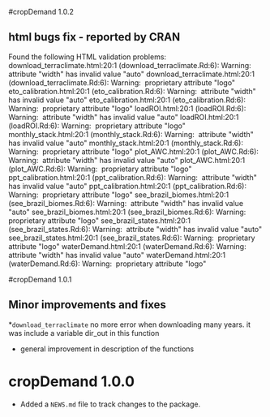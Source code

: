 #cropDemand 1.0.2

## html bugs fix - reported by CRAN

Found the following HTML validation problems:
    download_terraclimate.html:20:1 (download_terraclimate.Rd:6): Warning: <img> attribute "width" has invalid value "auto"
    download_terraclimate.html:20:1 (download_terraclimate.Rd:6): Warning: <img> proprietary attribute "logo"
    eto_calibration.html:20:1 (eto_calibration.Rd:6): Warning: <img> attribute "width" has invalid value "auto"
    eto_calibration.html:20:1 (eto_calibration.Rd:6): Warning: <img> proprietary attribute "logo"
    loadROI.html:20:1 (loadROI.Rd:6): Warning: <img> attribute "width" has invalid value "auto"
    loadROI.html:20:1 (loadROI.Rd:6): Warning: <img> proprietary attribute "logo"
    monthly_stack.html:20:1 (monthly_stack.Rd:6): Warning: <img> attribute "width" has invalid value "auto"
    monthly_stack.html:20:1 (monthly_stack.Rd:6): Warning: <img> proprietary attribute "logo"
    plot_AWC.html:20:1 (plot_AWC.Rd:6): Warning: <img> attribute "width" has invalid value "auto"
    plot_AWC.html:20:1 (plot_AWC.Rd:6): Warning: <img> proprietary attribute "logo"
    ppt_calibration.html:20:1 (ppt_calibration.Rd:6): Warning: <img> attribute "width" has invalid value "auto"
    ppt_calibration.html:20:1 (ppt_calibration.Rd:6): Warning: <img> proprietary attribute "logo"
    see_brazil_biomes.html:20:1 (see_brazil_biomes.Rd:6): Warning: <img> attribute "width" has invalid value "auto"
    see_brazil_biomes.html:20:1 (see_brazil_biomes.Rd:6): Warning: <img> proprietary attribute "logo"
    see_brazil_states.html:20:1 (see_brazil_states.Rd:6): Warning: <img> attribute "width" has invalid value "auto"
    see_brazil_states.html:20:1 (see_brazil_states.Rd:6): Warning: <img> proprietary attribute "logo"
    waterDemand.html:20:1 (waterDemand.Rd:6): Warning: <img> attribute "width" has invalid value "auto"
    waterDemand.html:20:1 (waterDemand.Rd:6): Warning: <img> proprietary attribute "logo"


#cropDemand 1.0.1

## Minor improvements and fixes 

*`download_terraclimate` no more error when downloading many years. it was include a variable dir_out in this function
* general improvement in description of the functions

# cropDemand 1.0.0

* Added a `NEWS.md` file to track changes to the package.
